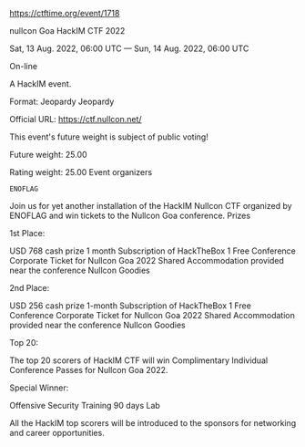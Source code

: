 https://ctftime.org/event/1718

nullcon Goa HackIM CTF 2022

Sat, 13 Aug. 2022, 06:00 UTC — Sun, 14 Aug. 2022, 06:00 UTC 

On-line

A HackIM event.

Format: Jeopardy Jeopardy

Official URL: https://ctf.nullcon.net/

This event's future weight is subject of public voting!

Future weight: 25.00 

Rating weight: 25.00 
Event organizers 

    ENOFLAG


Join us for yet another installation of the HackIM Nullcon CTF organized by ENOFLAG and win tickets to the Nullcon Goa conference.
Prizes

1st Place:

USD 768 cash prize
1 month Subscription of HackTheBox
1 Free Conference Corporate Ticket for Nullcon Goa 2022
Shared Accommodation provided near the conference
Nullcon Goodies

2nd Place:

USD 256 cash prize
1-month Subscription of HackTheBox
1 Free Conference Corporate Ticket for Nullcon Goa 2022
Shared Accommodation provided near the conference
Nullcon Goodies

Top 20:

The top 20 scorers of HackIM CTF will win Complimentary Individual Conference Passes for Nullcon Goa 2022.

Special Winner:

Offensive Security Training 90 days Lab

All the HackIM top scorers will be introduced to the sponsors for networking and career opportunities.
